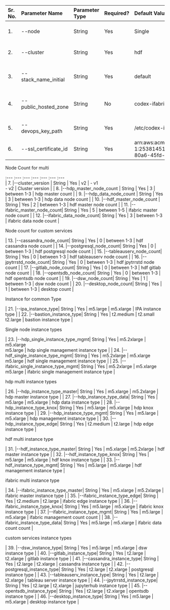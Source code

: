 |  Sr. No.|   Parameter Name         | Parameter Type|  Required? |    Default Value               |      Possible Values           |        Description                      | 
|  :---   |   :---                   |  :---         |  :---      |    :---                        |      :---                      |        :---                             | 
|  1.     | --node                   |  String       |    Yes     |   Single                       |  - Single<br>- Multi           |  Type of deployment model               | 
|  2.     | --cluster                |  String       |    Yes     |   hdf                          |  - hdf<br>- hdp<br> - ifabric  |  Type of cluster                        |
|  3.     | --stack_name_initial     |  String       |    Yes     |   default                      |   Initial with 2 letters only  |  Initial for the cluster                |
|  4.     | --public_hosted_zone     |  String       |    No      |  codex-ifabric.net             |            NA                  |  hosted zone for accessing environment  |
|  5.     | --devops_key_path        |  String       |    Yes     |  /etc/codex-ifabric/devops_key |            NA                  |  Devops user key path                   |
|  6.     | --ssl_certificate_id     |  String       |    Yes     |  arn:aws:acm:eu-west-1:253814510793:certificate/50e265fe-80a6-45fd-96a0-ed82e486d5d3 | NA | SSL Certificate ID |

Node Count for multi

   :---      :---                        :---            :---       :---                                 :---                             :---    
|  7.     |--cluster_version         |  String       |   Yes      | v2                             |    - v1<br>- v2                | Cluster version                         |
|  8.     |--hdp_master_node_count   |  String       |   Yes      | 3                              |    between 1-3                 | hdp master count                        |
|  9.     |--hdp_data_node_count     |  String       |   Yes      | 3                              |    between 1-3                 | hdp data node count                     |
|  10.    |--hdf_master_node_count   |  String       |   Yes      | 2                              |    between 1-3                 | hdf master node count                  |
|  11.    |--ifabric_master_node_count|  String       |   Yes      | 5                              |    between 1-5                 | ifabric master node count             |
|  12.    |--ifabric_data_node_count|  String       |   Yes      | 3                              |    between 1-3                 | ifabric data node count             |

Node count for custom services

|  13.    |--cassandra_node_count|  String       |   Yes      | 0                              |    between 1-3                 | hdf cassandra node count             |
|  14.    |--postgresql_node_count|  String       |   Yes      | 0                              |    between 1-3                 | hdf postgresql node count             |
|  15.    |--tableauserv_node_count|  String       |   Yes      | 0                              |    between 1-3                 | hdf tableauserv node count             |
|  16.    |--jpytrrstd_node_count|  String       |   Yes      | 0                              |    between 1-3                 | hdf jpytrrstd node count             |
|  17.    |--gitlab_node_count|  String       |   Yes      | 0                              |    between 1-3                 | hdf gitlab node count             |
|  18.    |--opentsdb_node_count|  String       |   Yes      | 0                              |    between 1-3                 | hdf opentsdb node count             |
|  19.    |--dsw_node_count|  String       |   Yes      | 1                              |    between 1-3                 | dsw node count             |
|  20.    |--desktop_node_count|  String       |   Yes      | 1                              |    between 1-3                 | desktop count             |

Instance for common Type

|  21.    |--ipa_instance_type|  String       |   Yes      | m5.large                             |    m5.xlarge                 | IPA instance type             |
|  22.    |--bastion_instance_type|  String       |   Yes      | t2.medium                              |    t2.small<br>t2.large                 | bastion instance type             |

Single node instance types

|  23.    |--hdp_single_instance_type_mgmt|  String       |   Yes      | m5.2xlarge                              |    m5.xlarge<br>m5.large                | hdp single management instance type             |
|  24.    |--hdf_single_instance_type_mgmt|  String       |   Yes      | m5.2xlarge                              |    m5.xlarge<br>m5.large                 | hdf single management instance type             |
|  25.    |--ifabric_single_instance_type_mgmt|  String       |   Yes      | m5.2xlarge                              |    m5.xlarge<br>m5.large                 | ifabric single management instance type             |

hdp multi instance types

|  26.    |--hdp_instance_type_master|  String       |   Yes      | m5.xlarge                             |    m5.2xlarge                 | hdp master instance type            |
|  27.    |--hdp_instance_type_data|  String       |   Yes      | m5.large                              |    m5.xlarge                 | hdp data instance type             |
|  28.    |--hdp_instance_type_knox|  String       |   Yes      | m5.large                              |    m5.xlarge                 | hdp knox instance type             |
|  29.    |--hdp_instance_type_mgmt|  String       |   Yes      | m5.large                              |    m5.xlarge                | hdp management instance type            |
|  30.    |--hdp_instance_type_edge|  String       |   Yes      | t2.medium                              |    t2.large                 | hdp edge instance type             |

hdf multi instance type

|  31.    |--hdf_instance_type_master|  String       |   Yes      | m5.xlarge                              |    m5.2xlarge                 | hdf master instance type             |
|  32.    |--hdf_instance_type_knox|  String       |   Yes      | m5.large                              |    m5.xlarge                 | hdf knox instance type             |
|  33.    |--hdf_instance_type_mgmt|  String       |   Yes      | m5.large                              |    m5.xlarge                 | hdf management instance type             |

ifabric multi instance type

|  34.    |--ifabric_instance_type_master|  String       |   Yes      | m5.xlarge                              |    m5.2xlarge                 | ifabric master instance type             |
|  35.    |--ifabric_instance_type_edge|  String       |   Yes      | t2.medium                              |    t2.large                 | ifabric edge instance type             |
|  36.    |--ifabric_instance_type_knox|  String       |   Yes      | m5.large                              |    m5.xlarge                 | ifabric knox instance type             |
|  37.    |--ifabric_instance_type_mgmt|  String       |   Yes      | m5.large                              |    m5.xlarge                 | ifabric management count count             |
|  38.    |--ifabric_instance_type_data|  String       |   Yes      | m5.large                              |    m5.xlarge                 | ifabric data count count             |

custom services instance types

|  39.    |--dsw_instance_type|  String       |   Yes      | m5.large                              |    m5.xlarge                 | dsw instance type             |
|  40.    |--gitlab_instance_type|  String       |   Yes      | t2.large                              |    t2.xlarge                 | gitlab instance type             |
|  41.    |--cassandra_instance_type|  String       |   Yes      | t2.large                              |    t2.xlarge                 | cassandra instance type             |
|  42.    |--postgresql_instance_type|  String       |   Yes      | t2.large                              |    t2.xlarge                 | postgresql instance type             |
|  43.    |--tableauserv_instance_type|  String       |   Yes      | t2.large                              |    t2.xlarge                 | tableau server instance type             |
|  44.    |--jpytrrstd_instance_type|  String       |   Yes      | t2.large                              |    t2.xlarge                 | jupyterhub instance type             |
|  45.    |--opentsdb_instance_type|  String       |   Yes      | t2.large                              |    t2.xlarge                 | opentsdb instance type             |
|  46.    |--desktop_instance_type|  String       |   Yes      | m5.large                              |    m5.xlarge                | desktop instance type             |

   
